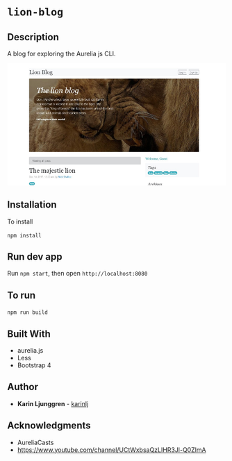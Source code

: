 # `lion-blog`
## Description

A blog for exploring the Aurelia js CLI.   

![Screenshot](/static/img/screenshot.jpg?raw=true "Screenshot")

## Installation

To install

```npm install```

## Run dev app

Run `npm start`, then open `http://localhost:8080`

## To run
```npm run build```

## Built With

* aurelia.js
* Less
* Bootstrap 4

## Author

* **Karin Ljunggren** - [karinlj](https://github.com/karinlj)

## Acknowledgments  

* AureliaCasts   
* https://www.youtube.com/channel/UCtWxbsaQzLIHR3Jl-Q0ZlmA




